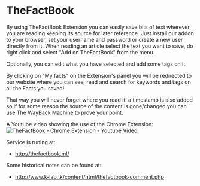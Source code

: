 # TheFactBook

By using TheFactBook Extension you can easily save bits of text wherever you
are reading keeping its source for later reference. Just install our addon to
your browser, set your username and password or create a new user directly from
it. When reading an article select the text you want to save, do right click and
select "Add on TheFactBook" from the menu.

Optionally, you can edit what you have selected and add some tags on it.

By clicking on "My facts" on the Extension's panel you will be redirected to
our website where you can see, read and search for keywords and tags on all
the Facts you saved!

That way you will never forget where you read it! a timestamp is also added
so if for some reason the source of the content is gone/changed you can use
[The WayBack Machine](https://archive.org/web/) to prove your point.

A Youtube video showing the use of the Chrome Extension:
[![TheFactBook - Chrome Extension - Youtube Video](https://img.youtube.com/vi/jGxRxCWM5j8/0.jpg)](https://www.youtube.com/watch?v=jGxRxCWM5j8)

Service is runing at:
* http://thefactbook.ml/

Some historical notes can be found at:
* http://www.k-lab.tk/content/html/thefactbook-comment.php
